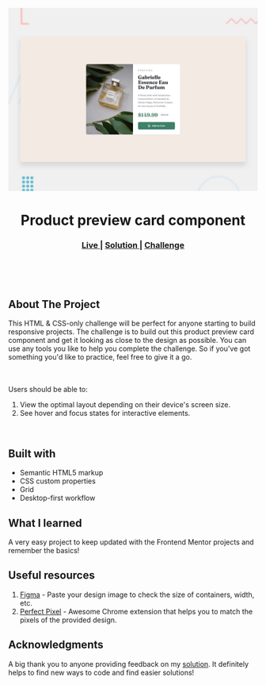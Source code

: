 <img src="https://github.com/ramakrishnagarlapati/product-preview-card-frontendMentor/blob/main/design/desktop-preview.jpg"></img>

<h1 align="center">Product preview card component
</h1>

<div align="center">
  <h3>
    <a href="https://ramakrishnagarlapati.github.io/product-preview-card-frontendMentor/" color="white">
      Live
    </a>
    <span> | </span>
    <a href="https://github.com/ramakrishnagarlapati/product-preview-card-frontendMentor">
      Solution
    </a>
   <span> | </span>
    <a href="https://www.frontendmentor.io/challenges/product-preview-card-component-GO7UmttRfa">
      Challenge
    </a>
  </h3>
</div>
<br>
<br>
<br>

## About The Project

<p>This HTML & CSS-only challenge will be perfect for anyone starting to build responsive projects.
The challenge is to build out this product preview card component and get it looking as close to the design as possible.
You can use any tools you like to help you complete the challenge. So if you've got something you'd like to practice, feel free to give it a go.

<br><br>Users should be able to: <br>
1. View the optimal layout depending on their device's screen size.
2. See hover and focus states for interactive elements.
<br>

## Built with

- Semantic HTML5 markup
- CSS custom properties
- Grid
- Desktop-first workflow

## What I learned

A very easy project to keep updated with the Frontend Mentor projects and remember the basics!

## Useful resources

1. <a href="https://www.figma.com/">Figma</a> - Paste your design image to check the size of containers, width, etc.
2. <a href="https://chrome.google.com/webstore/detail/perfectpixel-by-welldonec/dkaagdgjmgdmbnecmcefdhjekcoceebi">Perfect Pixel</a> - Awesome Chrome extension that helps you to match the pixels of the provided design.

## Acknowledgments

A big thank you to anyone providing feedback on my <a href="https://github.com/ramakrishnagarlapati/product-preview-card-frontendMentor">solution</a>. It definitely helps to find new ways to code and find easier solutions!
